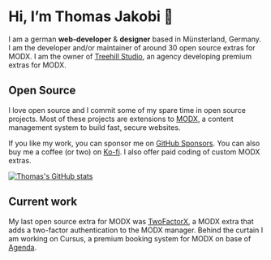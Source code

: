 # Hi, I’m Thomas Jakobi 👋

I am a german **web-developer** & **designer** based in Münsterland, Germany. I am the developer and/or maintainer of around 30 open source extras for MODX. I am the owner of [Treehill Studio](https://treehillstudio.com), an agency developing premium extras for MODX.

## Open Source

I love open source and I commit some of my spare time in open source projects. Most of these projects are extensions to [MODX](https://github.com/modxcms), a content management system to build fast, secure websites. 

If you like my work, you can sponsor me on [GitHub Sponsors](https://github.com/sponsors/Jako). You can also buy me a coffee (or two) on [Ko-fi](https://ko-fi.com/treehillstudio). I also offer paid coding of custom MODX extras.

[![Thomas's GitHub stats](https://github-readme-stats.vercel.app/api?username=Jako&show_icons=true&include_all_commits=1)](https://github.com/anuraghazra/github-readme-stats)

## Current work

My last open source extra for MODX was [TwoFactorX](https://github.com/Jako/TwoFactorX), a MODX extra that adds a two-factor authentication to the MODX manager. Behind the curtain I am working on Cursus, a premium booking system for MODX on base of [Agenda](https://modmore.com/agenda/).
